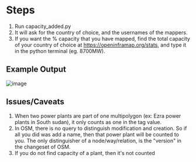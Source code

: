 # Steps
1. Run capacity_added.py
2. It will ask for the country of choice, and the usernames of the mappers. 
3. If you want the % capacity that you have mapped, find the total capacity of your country of choice at https://openinframap.org/stats, and type it in the python terminal (eg. 8700MW).

## Example Output

![image](https://github.com/user-attachments/assets/76190443-3249-4107-855e-70bc43e6d028)

## Issues/Caveats
1. When two power plants are part of one multipolygon (ex: Ezra power plants in South sudan), it only counts as one in the tag value.
2. In OSM, there is no query to distinguish modification and creation. So if all you did was add a name, then that power plant will be counted to you. The only distinguisher of a node/way/relation, is the "version" in the changeset of OSM.
3. If you do not find capacity of a plant, then it's not counted
